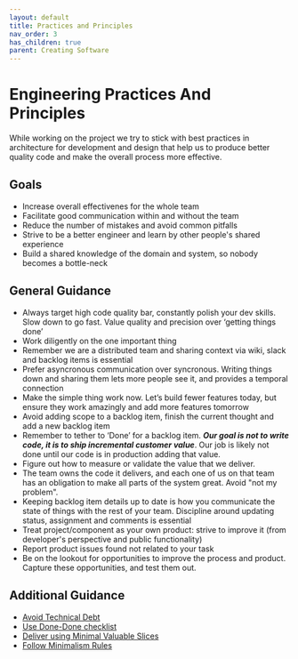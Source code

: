 ```yaml
---
layout: default
title: Practices and Principles
nav_order: 3
has_children: true
parent: Creating Software
---
```

# Engineering Practices And Principles

While working on the project we try to stick with best practices in architecture for development and design that help us to produce better quality code and make the overall process more effective.

## Goals

* Increase overall effectivenes for the whole team
* Facilitate good communication within and without the team
* Reduce the number of mistakes and avoid common pitfalls
* Strive to be a better engineer and learn by other people's shared experience
* Build a shared knowledge of the domain and system, so nobody becomes a bottle-neck

## General Guidance

* Always target high code quality bar, constantly polish your dev skills. Slow down to go fast. Value quality and precision over ‘getting things done’
* Work diligently on the one important thing
* Remember we are a distributed team and sharing context via wiki, slack and backlog items is essential
* Prefer asyncronous communication over syncronous. Writing things down and sharing them lets more people see it, and provides a temporal connection
* Make the simple thing work now. Let’s build fewer features today, but ensure they work amazingly and add more features tomorrow
* Avoid adding scope to a backlog item, finish the current thought and add a new backlog item
* Remember to tether to ‘Done’ for a backlog item. ***Our goal is not to write code, it is to ship incremental customer value***. Our job is likely not done until our code is in production adding that value.
* Figure out how to measure or validate the value that we deliver.
* The team owns the code it delivers, and each one of us on that team has an obligation to make all parts of the system great. Avoid "not my problem".
* Keeping backlog item details up to date is how you communicate the state of things with the rest of your team. Discipline around updating status, assignment and comments is essential
* Treat project/component as your own product: strive to improve it (from developer's perspective and public functionality)
* Report product issues found not related to your task
* Be on the lookout for opportunities to improve the process and product. Capture these opportunities, and test them out.

## Additional Guidance

* [Avoid Technical Debt](https://martinfowler.com/bliki/TechnicalDebt.html)
* [Use Done-Done checklist](BestPractices/DoneDone.md)
* [Deliver using Minimal Valuable Slices](BestPractices/MinimalSlices.md)
* [Follow Minimalism Rules](BestPractices/MinimalismRules.md)